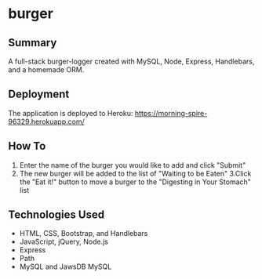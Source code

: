 # burger

## Summary

A full-stack burger-logger created with MySQL, Node, Express, Handlebars, and a homemade ORM.

## Deployment

The application is deployed to Heroku: https://morning-spire-96329.herokuapp.com/

## How To
1. Enter the name of the burger you would like to add and click "Submit"
2. The new burger will be added to the list of "Waiting to be Eaten"
3.Click the "Eat it!" button to move a burger to the "Digesting in Your Stomach" list

## Technologies Used


* HTML, CSS, Bootstrap, and Handlebars
* JavaScript, jQuery, Node.js
* Express
* Path
* MySQL and JawsDB MySQL





